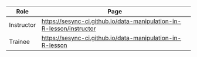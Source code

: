 Role | Page
---|---
Instructor | https://sesync-ci.github.io/data-manipulation-in-R-lesson/instructor
Trainee | https://sesync-ci.github.io/data-manipulation-in-R-lesson
